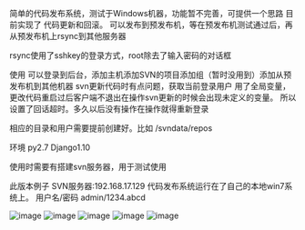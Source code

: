 简单的代码发布系统，测试于Windows机器，功能暂不完善，可提供一个思路
目前实现了 代码更新和回滚。
可以发布到预发布机，等在预发布机测试通过后，再从预发布机上rsync到其他服务器

rsync使用了sshkey的登录方式，root除去了输入密码的对话框

使用
可以登录到后台，添加主机添加SVN的项目添加组（暂时没用到）添加从预发布机到其他机器
svn更新代码时有点问题，获取当前登录用户 用了全局变量，更改代码重启过后客户端不退出在操作svn更新的时候会出现未定义的变量。
所以设置了回话超时。多久以后没有操作在操作就得重新登录

相应的目录和用户需要提前创建好。比如 /svndata/repos 

环境 py2.7 Django1.10

使用时需要有搭建svn服务器，用于测试使用

此版本例子 SVN服务器:192.168.17.129
           代码发布系统运行在了自己的本地win7系统上。
		   用户名/密码 admin/1234.abcd
		   
		   
		   
![image](https://github.com/mumulizi/svnmanager/blob/master/picture/1.png)
![image](https://github.com/mumulizi/svnmanager/blob/master/picture/2.png)
![image](https://github.com/mumulizi/svnmanager/blob/master/picture/3.png)
![image](https://github.com/mumulizi/svnmanager/blob/master/picture/4.png)
![image](https://github.com/mumulizi/svnmanager/blob/master/picture/5.png)


		   
		   

		   